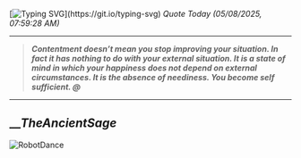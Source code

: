 [![Typing SVG](https://readme-typing-svg.herokuapp.com?font=Press+Start+2P&color=C2F784&size=35&width=900&height=100&lines=Hello+World%2C+I'm+Hung+!)](https://git.io/typing-svg) 
_Quote Today (05/08/2025, 07:59:28 AM)_
___
>**_Contentment doesn’t mean you stop improving your situation. In fact it has nothing to do with your external situation. It is a state of mind in which your happiness does not depend on external circumstances. It is the absence of neediness. You become self sufficient. @_**
___

## __**_TheAncientSage_**

![RobotDance](src/assets/images/robot-dancing-dribble.gif?style=center)
